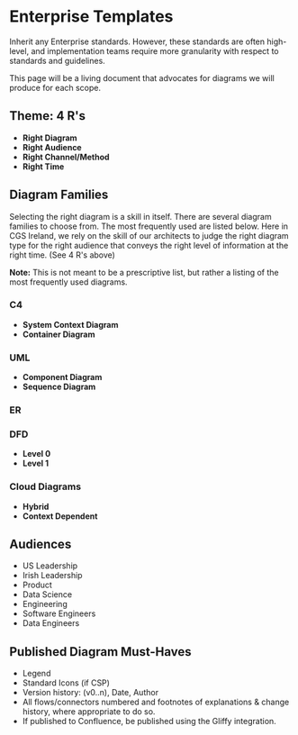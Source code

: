 
# Enterprise Templates 

Inherit any Enterprise standards. However, these standards are often high-level, and implementation teams require more granularity with respect to standards and guidelines.

This page will be a living document that advocates for diagrams we will produce for each scope.

## Theme: 4 R's

- **Right Diagram**
- **Right Audience**
- **Right Channel/Method**
- **Right Time**

## Diagram Families

Selecting the right diagram is a skill in itself. There are several diagram families to choose from. The most frequently used are listed below. Here in CGS Ireland, we rely on the skill of our architects to judge the right diagram type for the right audience that conveys the right level of information at the right time. (See 4 R's above)

**Note:** This is not meant to be a prescriptive list, but rather a listing of the most frequently used diagrams.

### C4
- **System Context Diagram**
- **Container Diagram**

### UML
- **Component Diagram**
- **Sequence Diagram**

### ER

### DFD
- **Level 0**
- **Level 1**

### Cloud Diagrams
- **Hybrid**
- **Context Dependent**

## Audiences
- US Leadership
- Irish Leadership
- Product
- Data Science
- Engineering
- Software Engineers
- Data Engineers

## Published Diagram Must-Haves
- Legend
- Standard Icons (if CSP)
- Version history: (v0..n), Date, Author
- All flows/connectors numbered and footnotes of explanations & change history, where appropriate to do so.
- If published to Confluence, be published using the Gliffy integration.
